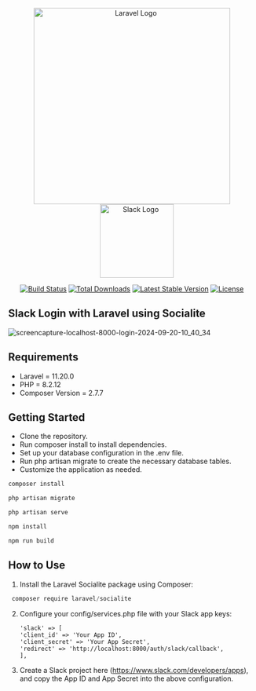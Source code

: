 <p align="center">
    <a href="https://laravel.com" target="_blank">
        <img src="https://raw.githubusercontent.com/laravel/art/master/logo-lockup/5%20SVG/2%20CMYK/1%20Full%20Color/laravel-logolockup-cmyk-red.svg" width="400" alt="Laravel Logo">
    </a>
    <a href="https://slack.com" target="_blank" style="margin-left: 20px">
        <img src="https://upload.wikimedia.org/wikipedia/commons/7/76/Slack_Icon.png" width="150" alt="Slack Logo">
    </a>
</p>

<p align="center">
<a href="https://github.com/laravel/framework/actions"><img src="https://github.com/laravel/framework/workflows/tests/badge.svg" alt="Build Status"></a>
<a href="https://packagist.org/packages/laravel/framework"><img src="https://img.shields.io/packagist/dt/laravel/framework" alt="Total Downloads"></a>
<a href="https://packagist.org/packages/laravel/framework"><img src="https://img.shields.io/packagist/v/laravel/framework" alt="Latest Stable Version"></a>
<a href="https://packagist.org/packages/laravel/framework"><img src="https://img.shields.io/packagist/l/laravel/framework" alt="License"></a>
</p>

## Slack Login with Laravel using Socialite

![screencapture-localhost-8000-login-2024-09-20-10_40_34](https://github.com/user-attachments/assets/43458425-d9db-4378-acdf-9aa7d145b333)

## Requirements
-  Laravel = 11.20.0
-  PHP = 8.2.12
-  Composer Version = 2.7.7

## Getting Started
-  Clone the repository.
-  Run composer install to install dependencies.
-  Set up your database configuration in the .env file.
-  Run php artisan migrate to create the necessary database tables.
-  Customize the application as needed.

```javascript
composer install
```

```javascript
php artisan migrate
```

```javascript
php artisan serve
```

```javascript
npm install
```

```javascript
npm run build
```
## How to Use

1)  Install the Laravel Socialite package using Composer:
   ```javascript
    composer require laravel/socialite
   ```

2) Configure your config/services.php file with your Slack app keys:
   ```
   'slack' => [
   'client_id' => 'Your App ID', 
   'client_secret' => 'Your App Secret',
   'redirect' => 'http://localhost:8000/auth/slack/callback',
   ],
   ```

4) Create a Slack project here (https://www.slack.com/developers/apps), and copy the App ID and App Secret into the above configuration.
